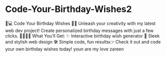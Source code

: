 # Code-Your-Birthday-Wishes2
🎉💻 Code Your Birthday Wishes 💌✨ Unleash your creativity with my latest web dev project! Create personalized birthday messages with just a few clicks. 🎂👩‍💻🔧 What You’ll Get: ✨ Interactive birthday wish generator 🎨 Sleek and stylish web design 🛠 Simple code, fun results👉 Check it out and code your own birthday wishes today! 
youn are my love zareen
